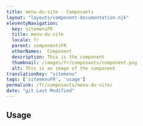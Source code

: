 ```yaml
---
title: menu-du-site - Composants
layout: "layouts/component-documentation.njk"
eleventyNavigation:
  key: sitemenuFR
  title: menu-du-site
  locale: fr
  parent: componentsFR
  otherNames:  Component
  description: This is the component
  thumbnail: /images/fr/composants/component.png
  alt: This is an image of the component
translationKey: "sitemenu"
tags: ['sitemenuFR', 'usage']
permalink: /fr/composants/menu-du-site/
date: "git Last Modified"
---
```


## Usage